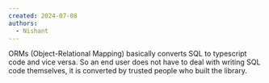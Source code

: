 ```yaml
---
created: 2024-07-08
authors:
  - Nishant
---
```

ORMs (Object-Relational Mapping) basically converts SQL to typescript code and vice versa. So an end user does not have to deal with writing SQL code themselves, it is converted by trusted people who built the library.